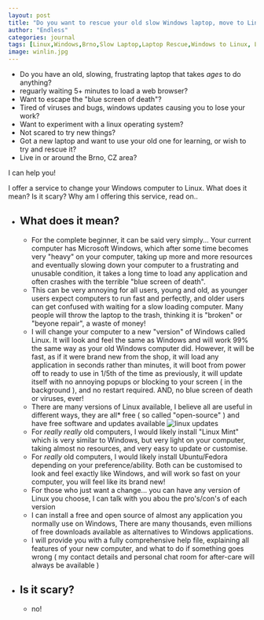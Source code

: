 ```yaml
---
layout: post
title: "Do you want to rescue your old slow Windows laptop, move to Linux!"
author: "Endless"
categories: journal
tags: [Linux,Windows,Brno,Slow Laptop,Laptop Rescue,Windows to Linux, Linux laptop, Rescue, Laptop, computer, IT, Brno]
image: winlin.jpg
---
```

 - Do you have an old, slowing, frustrating laptop that takes *ages* to do anything?
 - reguarly waiting 5+ minutes to load a web browser?
 - Want to escape the "blue screen of death"?
 - Tired of viruses and bugs, windows updates causing you to lose your work?
 - Want to experiment with a linux operating system?
 - Not scared to try new things?
 - Got a new laptop and want to use your old one for learning, or wish to try and rescue it?
 - Live in or around the Brno, CZ area?
 
 I can help you!
 
 I offer a service to change your Windows computer to Linux. What does it mean? Is it scary? Why am I offering this service, read on..
 
  - What does it mean?
    - 
     - For the complete beginner, it can be said very simply... Your current computer has Microsoft Windows, which after some time becomes very "heavy" on your computer, taking up more and more resources and eventually slowing down your computer to a frustrating and unusable condition, it takes a long time to load any application and often crashes with the terrible "blue screen of death".
     - This can be very annoying for all users, young and old, as younger users expect computers to run fast and perfectly, and older users can get confused with waiting for a slow loading computer. Many people will throw the laptop to the trash, thinking it is "broken" or "beyone repair", a waste of money!
     - I will change your computer to a new "version" of Windows called Linux. It will look and feel the same as Windows and will work 99% the same way as your old Windows computer did. However, it will be fast, as if it were brand new from the shop, it will load any application in seconds rather than minutes, it will boot from power off to ready to use in 1/5th of the time as previously, it will update itself with no annoying popups or blocking to your screen ( in the background ), and no restart required. AND, no blue screen of death or viruses, ever!
     - There are many versions of Linux available, I believe all are useful in different ways, they are all* free ( so called "open-source" ) and have free software and updates available 
    ![linux updates](http://www.stickycomics.com/wp-content/uploads/update_for_your_computer.jpg "Linux updates")   
    - For *really really* old computers, I would likely install "Linux Mint" which is very similar to Windows, but very light on your computer, taking almost no resources, and very easy to update or customise. 
    - For *really* old computers, I would likely install Ubuntu/Fedora depending on your preference/ability. Both can be customised to look and feel exactly like Windows, and will work so fast on your computer, you will feel like its brand new!
    - For those who just want a change... you can have any version of Linux you choose, I can talk with you abou the pro's/con's of each version
    - I can install a free and open source of almost any application you normally use on Windows, There are many thousands, even millions of free downloads available as alternatives to Windows applications. 
    - I will provide you with a fully comprehensive help file, explaining all features of your new computer, and what to do if something goes wrong ( my contact details  and personal chat room for after-care will always be available )
    
  - Is it scary?
    - 
     - no!
 
